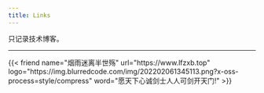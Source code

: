 ```yaml
---
title: Links
---
```

只记录技术博客。
<hr/>
{{< friend name="烟雨迷离半世殇" url="https://www.lfzxb.top" logo="https://img.blurredcode.com/img/202202061345113.png?x-oss-process=style/compress"  word="愿天下心诚剑士人人可剑开天门!" >}}  